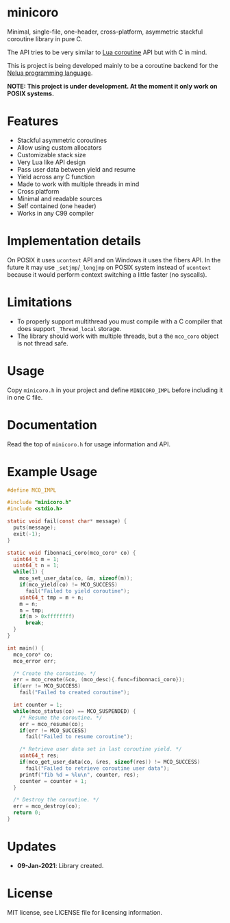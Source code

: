 # minicoro

Minimal, single-file, one-header, cross-platform, asymmetric stackful coroutine library in pure C.

The API tries to be very similar to [Lua coroutine](https://www.lua.org/manual/5.4/manual.html#6.2)
API but with C in mind.

This is project is being developed mainly to be a coroutine backend
for the [Nelua programming language](https://github.com/edubart/nelua-lang).

**NOTE: This project is under development. At the moment it only work on POSIX systems.**

# Features

* Stackful asymmetric coroutines
* Allow using custom allocators
* Customizable stack size
* Very Lua like API design
* Pass user data between yield and resume
* Yield across any C function
* Made to work with multiple threads in mind
* Cross platform
* Minimal and readable sources
* Self contained (one header)
* Works in any C99 compiler

# Implementation details

On POSIX it uses `ucontext` API and on Windows it uses the fibers API.
In the future it may use `_setjmp`/`_longjmp` on POSIX system instead of `ucontext`
because it would perform context switching a little faster (no syscalls).

# Limitations

* To properly support multithread you must compile with a C compiler that does support
`_Thread_local` storage.
* The library should work with multiple threads, but a the `mco_coro` object is not thread safe.

# Usage

Copy `minicoro.h` in your project and define `MINICORO_IMPL` before including it in one C file.

# Documentation

Read the top of `minicoro.h` for usage information and API.

# Example Usage

```c
#define MCO_IMPL

#include "minicoro.h"
#include <stdio.h>

static void fail(const char* message) {
  puts(message);
  exit(-1);
}

static void fibonnaci_coro(mco_coro* co) {
  uint64_t m = 1;
  uint64_t n = 1;
  while(1) {
    mco_set_user_data(co, &m, sizeof(m));
    if(mco_yield(co) != MCO_SUCCESS)
      fail("Failed to yield coroutine");
    uint64_t tmp = m + n;
    m = n;
    n = tmp;
    if(m > 0xffffffff)
      break;
  }
}

int main() {
  mco_coro* co;
  mco_error err;

  /* Create the coroutine. */
  err = mco_create(&co, (mco_desc){.func=fibonnaci_coro});
  if(err != MCO_SUCCESS)
    fail("Failed to created coroutine");

  int counter = 1;
  while(mco_status(co) == MCO_SUSPENDED) {
    /* Resume the coroutine. */
    err = mco_resume(co);
    if(err != MCO_SUCCESS)
      fail("Failed to resume coroutine");

    /* Retrieve user data set in last coroutine yield. */
    uint64_t res;
    if(mco_get_user_data(co, &res, sizeof(res)) != MCO_SUCCESS)
      fail("Failed to retrieve coroutine user data");
    printf("fib %d = %lu\n", counter, res);
    counter = counter + 1;
  }

  /* Destroy the coroutine. */
  err = mco_destroy(co);
  return 0;
}
```

# Updates

- **09-Jan-2021**: Library created.

# License

MIT license, see LICENSE file for licensing information.
